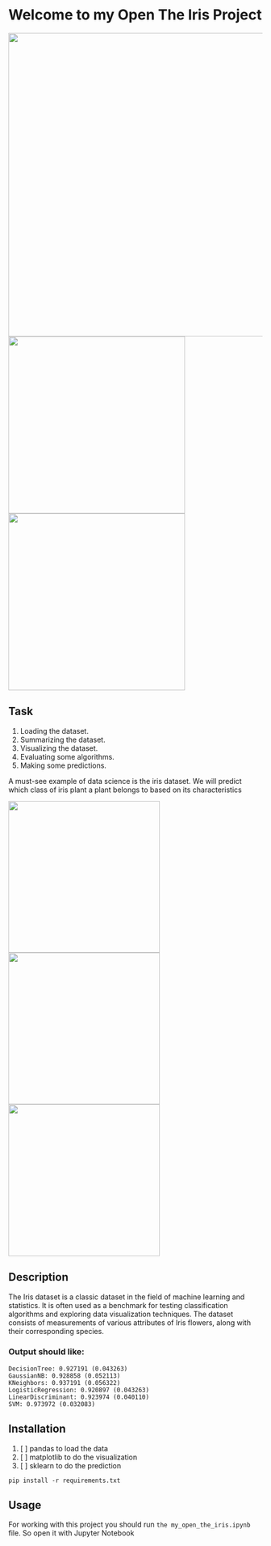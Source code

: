 # Welcome to my Open The Iris Project

<img src="https://storage.googleapis.com/qwasar-public/track-ds/open_iris.jpg" width="600">

<img src="https://storage.googleapis.com/qwasar-public/track-ds/iris_plot_histogram.png" width="350">

<img src="https://storage.googleapis.com/qwasar-public/track-ds/iris_plot_scatter.png" width="350">

## Task
1. Loading the dataset.
2. Summarizing the dataset.
3. Visualizing the dataset.
4. Evaluating some algorithms.
5. Making some predictions.

A must-see example of data science is the iris dataset. We will predict which class of iris plant a plant belongs to 
based on its characteristics

<img src="https://storage.googleapis.com/qwasar-public/track-ds/iris_dataset_class_1.jpg" width="300">
<img src="https://storage.googleapis.com/qwasar-public/track-ds/iris_dataset_class_2.jpg" width="300">
<img src="https://storage.googleapis.com/qwasar-public/track-ds/iris_dataset_class_3.jpg" width="300">

## Description
The Iris dataset is a classic dataset in the field of machine learning and statistics. It is often used as a benchmark 
for testing classification algorithms and exploring data visualization techniques. The dataset consists of measurements of various attributes of Iris flowers, along with their corresponding species.

### **Output should like:**
    
    DecisionTree: 0.927191 (0.043263)
    GaussianNB: 0.928858 (0.052113)
    KNeighbors: 0.937191 (0.056322)
    LogisticRegression: 0.920897 (0.043263)
    LinearDiscriminant: 0.923974 (0.040110)
    SVM: 0.973972 (0.032083)

## Installation
1. [ ] pandas to load the data
2. [ ] matplotlib to do the visualization
3. [ ] sklearn to do the prediction

```angular2html
pip install -r requirements.txt
```

## Usage
For working with this project you should run ```the my_open_the_iris.ipynb``` file. So open it with Jupyter Notebook
